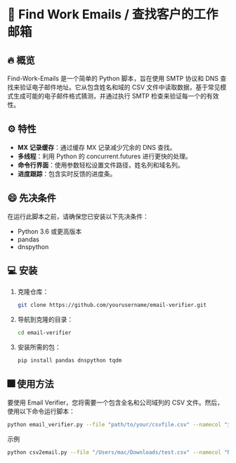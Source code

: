 # 📧 Find Work Emails / 查找客户的工作邮箱

## 🔥 概览
Find-Work-Emails 是一个简单的 Python 脚本，旨在使用 SMTP 协议和 DNS 查找来验证电子邮件地址。它从包含姓名和域的 CSV 文件中读取数据，基于常见模式生成可能的电子邮件格式猜测，并通过执行 SMTP 检查来验证每一个的有效性。

## ⚙️ 特性
- **MX 记录缓存**：通过缓存 MX 记录减少冗余的 DNS 查找。
- **多线程**：利用 Python 的 concurrent.futures 进行更快的处理。
- **命令行界面**：使用参数轻松设置文件路径，姓名列和域名列。
- **进度跟踪**：包含实时反馈的进度条。

## 😄 先决条件
在运行此脚本之前，请确保您已安装以下先决条件：
- Python 3.6 或更高版本
- pandas
- dnspython

## 💻 安装
1. 克隆仓库：
    ```bash
    git clone https://github.com/yourusername/email-verifier.git
    ```
2. 导航到克隆的目录：
    ```bash
    cd email-verifier
    ```
3. 安装所需的包：
    ```bash
    pip install pandas dnspython tqdm
    ```

## 🎆 使用方法
要使用 Email Verifier，您将需要一个包含全名和公司域列的 CSV 文件。然后，使用以下命令运行脚本：

```bash
python email_verifier.py --file "path/to/your/csvfile.csv" --namecol "全名的列名称例如Name或Full Names" --domaincol "公司域的列名称例如Domain或者domain，domain格式一般会是xxx.com"
```
示例
```bash
python csv2email.py --file "/Users/mac/Downloads/test.csv" --namecol "Name" --domaincol "domain"
```
